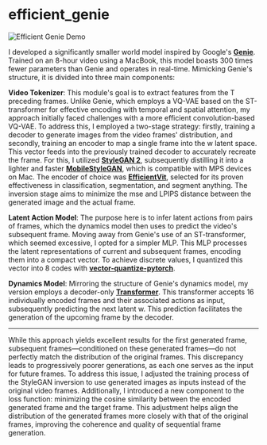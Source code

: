 # efficient_genie
![Efficient Genie Demo](https://github.com/rotem154154/efficient_genie/blob/main/Untitled2.gif?raw=true)

I developed a significantly smaller world model inspired by Google's **[Genie](https://sites.google.com/view/genie-2024/)**. Trained on an 8-hour video using a MacBook, this model boasts 300 times fewer parameters than Genie and operates in real-time. Mimicking Genie's structure, it is divided into three main components:

**Video Tokenizer**: This module's goal is to extract features from the T preceding frames. Unlike Genie, which employs a VQ-VAE based on the ST-transformer for effective encoding with temporal and spatial attention, my approach initially faced challenges with a more efficient convolution-based VQ-VAE. To address this, I employed a two-stage strategy: firstly, training a decoder to generate images from the video frames' distribution, and secondly, training an encoder to map a single frame into the w latent space. This vector feeds into the previously trained decoder to accurately recreate the frame. For this, I utilized **[StyleGAN 2](https://github.com/rosinality/stylegan2-pytorch)**, subsequently distilling it into a lighter and faster **[MobileStyleGAN](https://github.com/bes-dev/MobileStyleGAN.pytorch)**, which is compatible with MPS devices on Mac. The encoder of choice was **[EfficientVit](https://github.com/mit-han-lab/efficientvit)**, selected for its proven effectiveness in classification, segmentation, and segment anything. The inversion stage aims to minimize the mse and LPIPS distance between the generated image and the actual frame.

**Latent Action Model**: The purpose here is to infer latent actions from pairs of frames, which the dynamics model then uses to predict the video's subsequent frame. Moving away from Genie's use of an ST-transformer, which seemed excessive, I opted for a simpler MLP. This MLP processes the latent representations of current and subsequent frames, encoding them into a compact vector. To achieve discrete values, I quantized this vector into 8 codes with **[vector-quantize-pytorch](https://github.com/lucidrains/vector-quantize-pytorch)**.

**Dynamics Model**: Mirroring the structure of Genie's dynamics model, my version employs a decoder-only **[Transformer](https://github.com/lucidrains/x-transformers)**. This transformer accepts 16 individually encoded frames and their associated actions as input, subsequently predicting the next latent w. This prediction facilitates the generation of the upcoming frame by the decoder.

----------

While this approach yields excellent results for the first generated frame, subsequent frames—conditioned on these generated frames—do not perfectly match the distribution of the original frames. This discrepancy leads to progressively poorer generations, as each one serves as the input for future frames. To address this issue, I adjusted the training process of the StyleGAN inversion to use generated images as inputs instead of the original video frames. Additionally, I introduced a new component to the loss function: minimizing the cosine similarity between the encoded generated frame and the target frame. This adjustment helps align the distribution of the generated frames more closely with that of the original frames, improving the coherence and quality of sequential frame generation.
